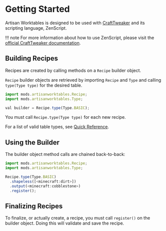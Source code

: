 # Getting Started

Artisan Worktables is designed to be used with [CraftTweaker](https://minecraft.curseforge.com/projects/crafttweaker) and its scripting language, ZenScript.

!!! note
    For more information about how to use ZenScript, please visit the [official CraftTweaker documentation](https://docs.blamejared.com/).

## Building Recipes

Recipes are created by calling methods on a `Recipe` builder object.

`Recipe` builder objects are retrieved by importing `Recipe` and `Type` and calling `type(Type type)` for the desired table.

```js
import mods.artisanworktables.Recipe;
import mods.artisanworktables.Type;

val builder = Recipe.type(Type.BASIC);
```

You must call `Recipe.type(Type type)` for each new recipe.

For a list of valid table types, see [Quick Reference](quickreference.md#type).

## Using the Builder

The builder object method calls are chained back-to-back:

```js
import mods.artisanworktables.Recipe;
import mods.artisanworktables.Type;

Recipe.type(Type.BASIC)
  .shapeless([<minecraft:dirt>])
  .output(<minecraft:cobblestone>)
  .register();
```

## Finalizing Recipes

To finalize, or actually create, a recipe, you must call `register()` on the builder object. Doing this will validate and save the recipe.
